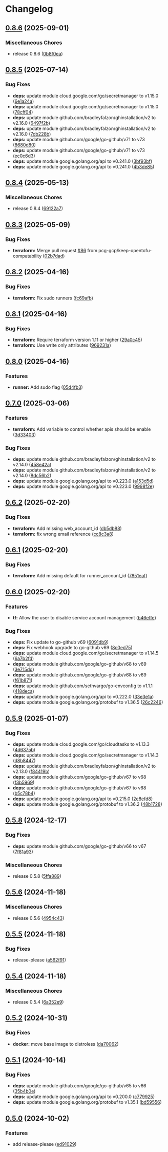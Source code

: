 # Changelog

## [0.8.6](https://github.com/pcg-gcp/terraform-gcp-github-runner/compare/v0.8.5...v0.8.6) (2025-09-01)


### Miscellaneous Chores

* release 0.8.6 ([0b8f0ea](https://github.com/pcg-gcp/terraform-gcp-github-runner/commit/0b8f0eac0a901eb7bd04f7291563446af6cd74dc))

## [0.8.5](https://github.com/pcg-gcp/terraform-gcp-github-runner/compare/v0.8.4...v0.8.5) (2025-07-14)


### Bug Fixes

* **deps:** update module cloud.google.com/go/secretmanager to v1.15.0 ([6e1a24a](https://github.com/pcg-gcp/terraform-gcp-github-runner/commit/6e1a24ab2924345bb8394277e18e780b233ad503))
* **deps:** update module cloud.google.com/go/secretmanager to v1.15.0 ([78cff04](https://github.com/pcg-gcp/terraform-gcp-github-runner/commit/78cff04804a67ac1fccd13db6be54e18e9524a75))
* **deps:** update module github.com/bradleyfalzon/ghinstallation/v2 to v2.16.0 ([6497f2b](https://github.com/pcg-gcp/terraform-gcp-github-runner/commit/6497f2bcd54517f154619210f790611b41ba1d47))
* **deps:** update module github.com/bradleyfalzon/ghinstallation/v2 to v2.16.0 ([7db228b](https://github.com/pcg-gcp/terraform-gcp-github-runner/commit/7db228b422554b37f951ee8531b536c413237a6a))
* **deps:** update module github.com/google/go-github/v71 to v73 ([8680d80](https://github.com/pcg-gcp/terraform-gcp-github-runner/commit/8680d80ac00c21dbe14e51cab73603bc25d1411c))
* **deps:** update module github.com/google/go-github/v71 to v73 ([ec0c6d3](https://github.com/pcg-gcp/terraform-gcp-github-runner/commit/ec0c6d38a5b8a071879175281aee896205f0e26f))
* **deps:** update module google.golang.org/api to v0.241.0 ([3bf93bf](https://github.com/pcg-gcp/terraform-gcp-github-runner/commit/3bf93bf78bde219fbb3c6e449d5eaca79b2477fb))
* **deps:** update module google.golang.org/api to v0.241.0 ([4b3de85](https://github.com/pcg-gcp/terraform-gcp-github-runner/commit/4b3de8551c81eceedde7bd43126cdd01f776fd30))

## [0.8.4](https://github.com/pcg-gcp/terraform-gcp-github-runner/compare/v0.8.3...v0.8.4) (2025-05-13)


### Miscellaneous Chores

* release 0.8.4 ([69122a7](https://github.com/pcg-gcp/terraform-gcp-github-runner/commit/69122a71cfa200ed60d5deb5aef10042b5285797))

## [0.8.3](https://github.com/pcg-gcp/terraform-gcp-github-runner/compare/v0.8.2...v0.8.3) (2025-05-09)


### Bug Fixes

* **terraform:** Merge pull request [#86](https://github.com/pcg-gcp/terraform-gcp-github-runner/issues/86) from pcg-gcp/keep-opentofu-compatability ([02b7dad](https://github.com/pcg-gcp/terraform-gcp-github-runner/commit/02b7dadf88e583159fa955b8a2de2677bc9b9416))

## [0.8.2](https://github.com/pcg-gcp/terraform-gcp-github-runner/compare/v0.8.1...v0.8.2) (2025-04-16)


### Bug Fixes

* **terraform:** Fix sudo runners ([fc69afb](https://github.com/pcg-gcp/terraform-gcp-github-runner/commit/fc69afbc23ac6a8fd4ded13ca37cf48677afa2a6))

## [0.8.1](https://github.com/pcg-gcp/terraform-gcp-github-runner/compare/v0.8.0...v0.8.1) (2025-04-16)


### Bug Fixes

* **terraform:** Require terraform version 1.11 or higher ([29a0c45](https://github.com/pcg-gcp/terraform-gcp-github-runner/commit/29a0c45e17c60e0656a2ec020a3d2ea7948ad7c3))
* **terraform:** Use write only attributes ([969231a](https://github.com/pcg-gcp/terraform-gcp-github-runner/commit/969231aaec4c89db9ac099877bda65c50dc848b9))

## [0.8.0](https://github.com/pcg-gcp/terraform-gcp-github-runner/compare/v0.7.0...v0.8.0) (2025-04-16)


### Features

* **runner:** Add sudo flag ([05d4fb3](https://github.com/pcg-gcp/terraform-gcp-github-runner/commit/05d4fb3ffaaac5034231bf8bf388bad56964d115))

## [0.7.0](https://github.com/pcg-gcp/terraform-gcp-github-runner/compare/v0.6.2...v0.7.0) (2025-03-06)


### Features

* **terraform:** Add variable to control whether apis should be enable ([3d33403](https://github.com/pcg-gcp/terraform-gcp-github-runner/commit/3d3340305384c70a9de76ef2fd3238daf60e6e52))


### Bug Fixes

* **deps:** update module github.com/bradleyfalzon/ghinstallation/v2 to v2.14.0 ([458e42a](https://github.com/pcg-gcp/terraform-gcp-github-runner/commit/458e42a36f8bb00dd797ee0c6052318a69075a5e))
* **deps:** update module github.com/bradleyfalzon/ghinstallation/v2 to v2.14.0 ([8dc56b2](https://github.com/pcg-gcp/terraform-gcp-github-runner/commit/8dc56b29c568216d125c0b3581eeae1fcb2e08b8))
* **deps:** update module google.golang.org/api to v0.223.0 ([a153d5d](https://github.com/pcg-gcp/terraform-gcp-github-runner/commit/a153d5ddfd98f83aa231d646994a8096936dacd5))
* **deps:** update module google.golang.org/api to v0.223.0 ([9998f2e](https://github.com/pcg-gcp/terraform-gcp-github-runner/commit/9998f2e99678f2ffc3db44012018489d85de7ce5))

## [0.6.2](https://github.com/pcg-gcp/terraform-gcp-github-runner/compare/v0.6.1...v0.6.2) (2025-02-20)


### Bug Fixes

* **terraform:** Add missing web_account_id ([db5db88](https://github.com/pcg-gcp/terraform-gcp-github-runner/commit/db5db88514edcb4ba904d85a9b811d9070c03462))
* **terraform:** fix wrong email reference ([cc8c3a8](https://github.com/pcg-gcp/terraform-gcp-github-runner/commit/cc8c3a89cc80c7ee2bbf315b397ae336c3071876))

## [0.6.1](https://github.com/pcg-gcp/terraform-gcp-github-runner/compare/v0.6.0...v0.6.1) (2025-02-20)


### Bug Fixes

* **terraform:** Add missing default for runner_account_id ([7851eaf](https://github.com/pcg-gcp/terraform-gcp-github-runner/commit/7851eaf15d2a6935867639fa2adaaa6041dd4b96))

## [0.6.0](https://github.com/pcg-gcp/terraform-gcp-github-runner/compare/v0.5.9...v0.6.0) (2025-02-20)


### Features

* **tf:** Allow the user to disable service account management ([b46effe](https://github.com/pcg-gcp/terraform-gcp-github-runner/commit/b46effeb6348d5d5d6c3bf096d6d41b9b3378174))


### Bug Fixes

* **deps:** Fix update to go-github v69 ([6091db9](https://github.com/pcg-gcp/terraform-gcp-github-runner/commit/6091db9173e798bb1faefe1dc44af69c8abcb86c))
* **deps:** Fix webhook upgrade to go-github v69 ([8c0ed75](https://github.com/pcg-gcp/terraform-gcp-github-runner/commit/8c0ed754946bdfcfb8ecf734bdb8f7ca0e2fba93))
* **deps:** update module cloud.google.com/go/secretmanager to v1.14.5 ([6a7b2fd](https://github.com/pcg-gcp/terraform-gcp-github-runner/commit/6a7b2fd37d6bf1c6ea1e0ce926adac953047adf9))
* **deps:** update module github.com/google/go-github/v68 to v69 ([3e715dd](https://github.com/pcg-gcp/terraform-gcp-github-runner/commit/3e715dd847018a55fdee24c66007cea02b5ea7df))
* **deps:** update module github.com/google/go-github/v68 to v69 ([f61b871](https://github.com/pcg-gcp/terraform-gcp-github-runner/commit/f61b8713748af00b529b2060e9e53d967f7a420c))
* **deps:** update module github.com/sethvargo/go-envconfig to v1.1.1 ([418deca](https://github.com/pcg-gcp/terraform-gcp-github-runner/commit/418decaa8e058f3a1f80224908eac77fa01f97a3))
* **deps:** update module google.golang.org/api to v0.222.0 ([33e3e1a](https://github.com/pcg-gcp/terraform-gcp-github-runner/commit/33e3e1adb4fef610cf3b0daf29f003ea3bbbc739))
* **deps:** update module google.golang.org/protobuf to v1.36.5 ([26c2246](https://github.com/pcg-gcp/terraform-gcp-github-runner/commit/26c2246838de61b024738cd30e829183d762c775))

## [0.5.9](https://github.com/pcg-gcp/terraform-gcp-github-runner/compare/v0.5.8...v0.5.9) (2025-01-07)


### Bug Fixes

* **deps:** update module cloud.google.com/go/cloudtasks to v1.13.3 ([4d6375b](https://github.com/pcg-gcp/terraform-gcp-github-runner/commit/4d6375b05fde46124ce13c93e3e184ae3e9f7230))
* **deps:** update module cloud.google.com/go/secretmanager to v1.14.3 ([d8b8447](https://github.com/pcg-gcp/terraform-gcp-github-runner/commit/d8b8447712cbb386da06d876d6b056fc9560f967))
* **deps:** update module github.com/bradleyfalzon/ghinstallation/v2 to v2.13.0 ([f84419b](https://github.com/pcg-gcp/terraform-gcp-github-runner/commit/f84419bc351c17b1e02df36ec290019d2dadac66))
* **deps:** update module github.com/google/go-github/v67 to v68 ([f3b5969](https://github.com/pcg-gcp/terraform-gcp-github-runner/commit/f3b59699927124d85184fa1f25bc6e2f7235757d))
* **deps:** update module github.com/google/go-github/v67 to v68 ([b5c78b4](https://github.com/pcg-gcp/terraform-gcp-github-runner/commit/b5c78b4bc0abaf7d80de07c5e23cfbfa0597f161))
* **deps:** update module google.golang.org/api to v0.215.0 ([2e8efd8](https://github.com/pcg-gcp/terraform-gcp-github-runner/commit/2e8efd8c1411c0668799f39aef629a73920bc3ee))
* **deps:** update module google.golang.org/protobuf to v1.36.2 ([48b1728](https://github.com/pcg-gcp/terraform-gcp-github-runner/commit/48b172853dcc4b5e6163d440bc0896b840f19b79))

## [0.5.8](https://github.com/pcg-gcp/terraform-gcp-github-runner/compare/v0.5.6...v0.5.8) (2024-12-17)


### Bug Fixes

* **deps:** update module github.com/google/go-github/v66 to v67 ([7f81a93](https://github.com/pcg-gcp/terraform-gcp-github-runner/commit/7f81a93a30cda64d17bac08ece580a316cf135bc))


### Miscellaneous Chores

* release 0.5.8 ([5ffa889](https://github.com/pcg-gcp/terraform-gcp-github-runner/commit/5ffa889a7b1f687b24fabf23b026de2abbb1baa6))

## [0.5.6](https://github.com/pcg-gcp/terraform-gcp-github-runner/compare/v0.5.5...v0.5.6) (2024-11-18)


### Miscellaneous Chores

* release 0.5.6 ([4954c43](https://github.com/pcg-gcp/terraform-gcp-github-runner/commit/4954c43b67230f1edbe1aec0e386bebb2da70587))

## [0.5.5](https://github.com/pcg-gcp/terraform-gcp-github-runner/compare/v0.5.4...v0.5.5) (2024-11-18)


### Bug Fixes

* release-please ([a562f91](https://github.com/pcg-gcp/terraform-gcp-github-runner/commit/a562f91b616b3fa4f9e24732f03d885c3cdcec55))

## [0.5.4](https://github.com/pcg-gcp/terraform-gcp-github-runner/compare/v0.5.2...v0.5.4) (2024-11-18)


### Miscellaneous Chores

* release 0.5.4 ([6a352e9](https://github.com/pcg-gcp/terraform-gcp-github-runner/commit/6a352e9e1b150a7e8334cbc8e79156f254107362))

## [0.5.2](https://github.com/pcg-gcp/terraform-gcp-github-runner/compare/v0.5.1...v0.5.2) (2024-10-31)


### Bug Fixes

* **docker:** move base image to distroless ([da70062](https://github.com/pcg-gcp/terraform-gcp-github-runner/commit/da70062f93b44eb0739c57295d39b88acfc43734))

## [0.5.1](https://github.com/pcg-gcp/terraform-gcp-github-runner/compare/v0.5.0...v0.5.1) (2024-10-14)


### Bug Fixes

* **deps:** update module github.com/google/go-github/v65 to v66 ([35b4b0e](https://github.com/pcg-gcp/terraform-gcp-github-runner/commit/35b4b0e9a7f959a153fa4e2c69da30586380809f))
* **deps:** update module google.golang.org/api to v0.200.0 ([c779925](https://github.com/pcg-gcp/terraform-gcp-github-runner/commit/c77992559f9c981ead65931c32b8b38029962524))
* **deps:** update module google.golang.org/protobuf to v1.35.1 ([bd59556](https://github.com/pcg-gcp/terraform-gcp-github-runner/commit/bd5955607dcfce65df8a8ddeef7703e95dd55f99))

## [0.5.0](https://github.com/pcg-gcp/terraform-gcp-github-runner/compare/v0.4.4...v0.5.0) (2024-10-02)


### Features

* add release-please ([ed91029](https://github.com/pcg-gcp/terraform-gcp-github-runner/commit/ed910293356c747f9d23625b5e7ac1eea5224dd1))
